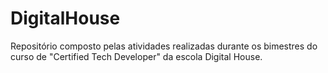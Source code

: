 # DigitalHouse
Repositório composto pelas atividades realizadas durante os bimestres do curso de "Certified Tech Developer" da escola Digital House.
